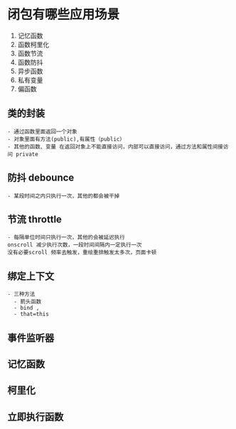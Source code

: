 # 闭包有哪些应用场景
  1. 记忆函数
  2. 函数柯里化
  3. 函数节流
  4. 函数防抖
  5. 异步函数
  6. 私有变量
  7. 偏函数

  ## 类的封装
    - 通过函数里面返回一个对象
    - 对象里面有方法(public),有属性（public）
    - 其他的函数、变量 在返回对象上不能直接访问，内部可以直接访问，通过方法和属性间接访问 private

  ## 防抖 debounce
    - 某段时间之内只执行一次，其他的都会被干掉
      
  ## 节流 throttle
    - 每隔单位时间只执行一次，其他的会被延迟执行
    onscroll 减少执行次数，一段时间间隔内一定执行一次
    没有必要scroll 频率去触发，重绘重排触发太多次，页面卡顿

  ## 绑定上下文
    - 三种方法
      - 箭头函数
      - bind ,
      - that=this
  ## 事件监听器
  ## 记忆函数
  ## 柯里化
  ## 立即执行函数 